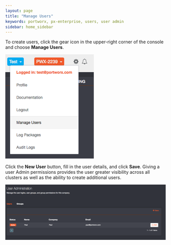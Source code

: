 ```yaml
---
layout: page
title: "Manage Users"
keywords: portworx, px-enterprise, users, user admin
sidebar: home_sidebar
---
```

To create users, click the gear icon in the upper-right corner of the console and choose **Manage Users**.

![User Admin selected in Settings menu](images/settings-user-admin-updated.png "User Admin selected in Settings menu")

Click the **New User** button, fill in the user details, and click **Save**. Giving a user Admin permissions provides the user greater visibility across all clusters as well as the ability to create additional users.

![New User dialog box](images/settings-new-user-updated.png "New User dialog box")
